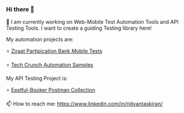 ### Hi there 👋

🔭 I am currently working on Web-Mobile Test Automation Tools and API Testing Tools. I want to create a guiding Testing library here!

My automation projects are:

⭐ [Ziraat Partipication Bank Mobile Tests](https://github.com/ridvanntaskiran/ZiraatKatilimMobil)

⭐ [Tech Crunch Automation Samples](https://github.com/ridvanntaskiran/TestAutomation)

My API Testing Project is:

⭐ [Eestful-Booker Postman Collection](https://github.com/ridvanntaskiran/restful-booker_APITests)


📫 How to reach me: https://www.linkedin.com/in/ridvantaskiran/


<!--        
**ridvanntaskiran/ridvanntaskiran** is a ✨ _special_ ✨ repository because its `README.md` (this file) appears on your GitHub profile.

Here are some ideas to get you started:

### 🔭 I’m currently working on Web and Mobile Test Automation and I am on the working on creating a complete automation library here!
- 🌱 I’m currently learning ...
- 👯 I’m looking to collaborate on ...
- 🤔 I’m looking for help with ...
- 💬 Ask me about ...
- 📫 How to reach me: ...
- 😄 Pronouns: ...
- ⚡ Fun fact: ...
-->
